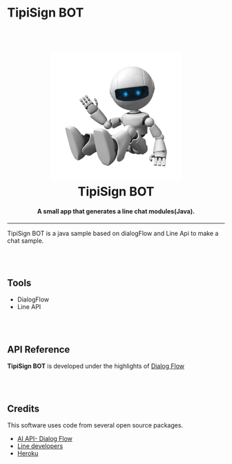 # TipiSign BOT

<h1 align="center">
  <br>
  <img src="bot.png" height="300" width="300"/>
  <br>
  TipiSign BOT
  <br>
<h4 align="center">A small app that generates a line chat modules(Java).</h4>

<hr>
<p>TipiSign BOT is a java sample based on dialogFlow and Line Api to make a chat sample.</p>

<br><br>
## Tools

<ul>
<li> DialogFlow </li>
<li> Line API </li>
</ul>

<br><br>
## API Reference

**TipiSign BOT** is developed under the highlights of <a href="https://dialogflow.com/docs/getting-started/basics">Dialog Flow</a>

<br><br>
## Credits

This software uses code from several open source packages.

- [AI API- Dialog Flow](https://dialogflow.com/docs/getting-started/basics)
- [Line developers](developers.line.me/)
- [Heroku](https://dashboard.heroku.com/)

